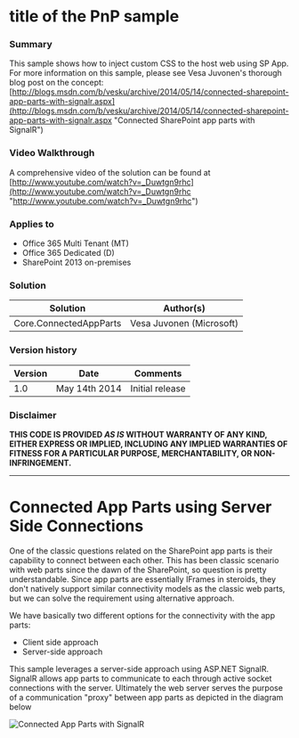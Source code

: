 # title of the PnP sample #

### Summary ###
This sample shows how to inject custom CSS to the host web using SP App. For more information on this sample, please see Vesa Juvonen's thorough blog post on the concept: [http://blogs.msdn.com/b/vesku/archive/2014/05/14/connected-sharepoint-app-parts-with-signalr.aspx](http://blogs.msdn.com/b/vesku/archive/2014/05/14/connected-sharepoint-app-parts-with-signalr.aspx "Connected SharePoint app parts with SignalR")

### Video Walkthrough ##
A comprehensive video of the solution can be found at [http://www.youtube.com/watch?v=_Duwtgn9rhc](http://www.youtube.com/watch?v=_Duwtgn9rhc "http://www.youtube.com/watch?v=_Duwtgn9rhc")

### Applies to ###
-  Office 365 Multi Tenant (MT)
-  Office 365 Dedicated (D)
-  SharePoint 2013 on-premises

### Solution ###
Solution | Author(s)
---------|----------
Core.ConnectedAppParts | Vesa Juvonen (Microsoft)

### Version history ###
Version  | Date | Comments
---------| -----| --------
1.0  | May 14th 2014 | Initial release

### Disclaimer ###
**THIS CODE IS PROVIDED *AS IS* WITHOUT WARRANTY OF ANY KIND, EITHER EXPRESS OR IMPLIED, INCLUDING ANY IMPLIED WARRANTIES OF FITNESS FOR A PARTICULAR PURPOSE, MERCHANTABILITY, OR NON-INFRINGEMENT.**


----------

# Connected App Parts using Server Side Connections #
One of the classic questions related on the SharePoint app parts is their capability to connect between each other. This has been classic scenario with web parts since the dawn of the SharePoint, so question is pretty understandable. Since app parts are essentially IFrames in steroids, they don't  natively support similar connectivity models as the classic web parts, but we can solve the requirement using alternative approach.

We have basically two different options for the connectivity with the app parts:
- Client side approach
- Server-side approach

This sample leverages a server-side approach using ASP.NET SignalR. SignalR allows app parts to communicate to each through active socket connections with the server. Ultimately the web server serves the purpose of a communication "proxy" between app parts as depicted in the diagram below

![Connected App Parts with SignalR](http://i.imgur.com/ueQjqPS.png) 